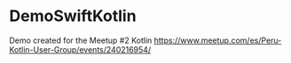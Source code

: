 # DemoSwiftKotlin
Demo created for the Meetup #2 Kotlin
https://www.meetup.com/es/Peru-Kotlin-User-Group/events/240216954/
